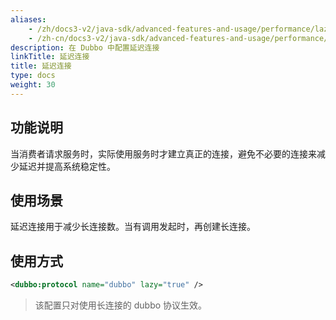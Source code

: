 ```yaml
---
aliases:
    - /zh/docs3-v2/java-sdk/advanced-features-and-usage/performance/lazy-connect/
    - /zh-cn/docs3-v2/java-sdk/advanced-features-and-usage/performance/
description: 在 Dubbo 中配置延迟连接
linkTitle: 延迟连接
title: 延迟连接
type: docs
weight: 30
---
```





## 功能说明
当消费者请求服务时，实际使用服务时才建立真正的连接，避免不必要的连接来减少延迟并提高系统稳定性。

## 使用场景
延迟连接用于减少长连接数。当有调用发起时，再创建长连接。

## 使用方式
```xml
<dubbo:protocol name="dubbo" lazy="true" />
```

> 该配置只对使用长连接的 dubbo 协议生效。